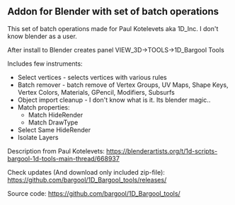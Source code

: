 ## Addon for Blender with set of batch operations 
This set of batch operations made for Paul Kotelevets aka 1D_Inc. I don't know blender as a user.

After install to Blender creates panel VIEW_3D->TOOLS->1D_Bargool Tools

Includes few instruments:
* Select vertices - selects vertices with various rules
* Batch remover - batch remove of Vertex Groups, UV Maps, Shape Keys, Vertex Colors, Materials, GPencil, Modifiers, Subsurfs
* Object import cleanup - I don't know what is it. Its blender magic..
* Match properties:
    * Match HideRender
    * Match DrawType
* Select Same HideRender
* Isolate Layers

Description from Paul Kotelevets: https://blenderartists.org/t/1d-scripts-bargool-1d-tools-main-thread/668937

Check updates (And download only included zip-file): https://github.com/bargool/1D_Bargool_tools/releases/

Source code: https://github.com/bargool/1D_Bargool_tools/